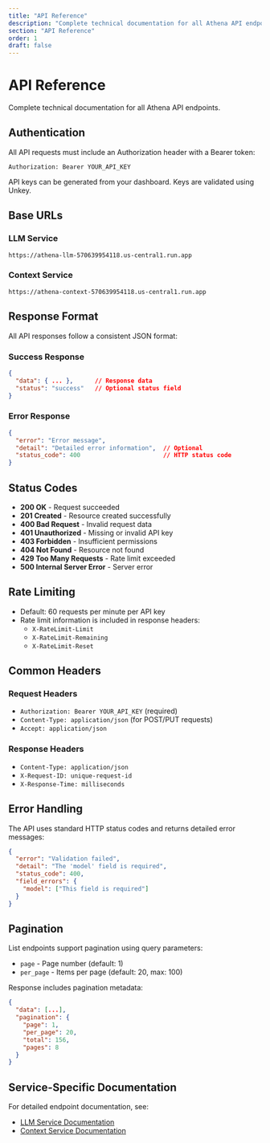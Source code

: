 ```yaml
---
title: "API Reference"
description: "Complete technical documentation for all Athena API endpoints"
section: "API Reference"
order: 1
draft: false
---
```


# API Reference

Complete technical documentation for all Athena API endpoints.

## Authentication

All API requests must include an Authorization header with a Bearer token:

```
Authorization: Bearer YOUR_API_KEY
```

API keys can be generated from your dashboard. Keys are validated using Unkey.

## Base URLs

### LLM Service
```
https://athena-llm-570639954118.us-central1.run.app
```

### Context Service
```
https://athena-context-570639954118.us-central1.run.app
```

## Response Format

All API responses follow a consistent JSON format:

### Success Response
```json
{
  "data": { ... },      // Response data
  "status": "success"   // Optional status field
}
```

### Error Response
```json
{
  "error": "Error message",
  "detail": "Detailed error information",  // Optional
  "status_code": 400                       // HTTP status code
}
```

## Status Codes

- **200 OK** - Request succeeded
- **201 Created** - Resource created successfully
- **400 Bad Request** - Invalid request data
- **401 Unauthorized** - Missing or invalid API key
- **403 Forbidden** - Insufficient permissions
- **404 Not Found** - Resource not found
- **429 Too Many Requests** - Rate limit exceeded
- **500 Internal Server Error** - Server error

## Rate Limiting

- Default: 60 requests per minute per API key
- Rate limit information is included in response headers:
  - `X-RateLimit-Limit`
  - `X-RateLimit-Remaining`
  - `X-RateLimit-Reset`

## Common Headers

### Request Headers
- `Authorization: Bearer YOUR_API_KEY` (required)
- `Content-Type: application/json` (for POST/PUT requests)
- `Accept: application/json`

### Response Headers
- `Content-Type: application/json`
- `X-Request-ID: unique-request-id`
- `X-Response-Time: milliseconds`

## Error Handling

The API uses standard HTTP status codes and returns detailed error messages:

```json
{
  "error": "Validation failed",
  "detail": "The 'model' field is required",
  "status_code": 400,
  "field_errors": {
    "model": ["This field is required"]
  }
}
```

## Pagination

List endpoints support pagination using query parameters:

- `page` - Page number (default: 1)
- `per_page` - Items per page (default: 20, max: 100)

Response includes pagination metadata:

```json
{
  "data": [...],
  "pagination": {
    "page": 1,
    "per_page": 20,
    "total": 156,
    "pages": 8
  }
}
```

## Service-Specific Documentation

For detailed endpoint documentation, see:

- [LLM Service Documentation](/docs/llm-service)
- [Context Service Documentation](/docs/context-service)